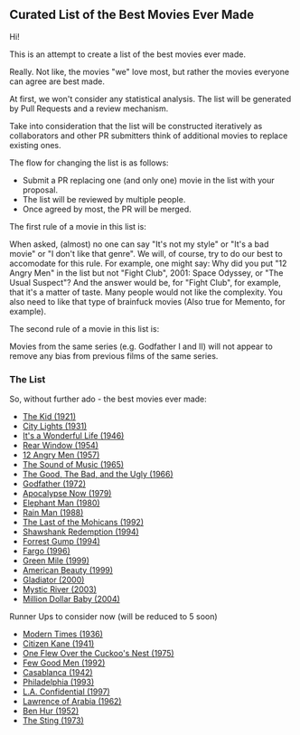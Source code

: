 ## Curated List of the Best Movies Ever Made

Hi! 

This is an attempt to create a list of the best movies ever made. 

Really. Not like, the movies "we" love most, but rather the movies everyone can agree are best made.

At first, we won't consider any statistical analysis. The list will be generated by Pull Requests and a review mechanism.

Take into consideration that the list will be constructed iteratively as collaborators and other PR submitters think of additional movies to replace existing ones.

The flow for changing the list is as follows:

* Submit a PR replacing one (and only one) movie in the list with your proposal.
* The list will be reviewed by multiple people.
* Once agreed by most, the PR will be merged.

The first rule of a movie in this list is: 

When asked, (almost) no one can say "It's not my style" or "It's a bad movie" or "I don't like that genre". We will, of course, try to do our best to accomodate for this rule.
For example, one might say: Why did you put "12 Angry Men" in the list but not "Fight Club", 2001: Space Odyssey, or "The Usual Suspect"? And the answer would be, for "Fight Club", for example, that it's a matter of taste. Many people would not like the complexity. You also need to like that type of brainfuck movies (Also true for Memento, for example).

The second rule of a movie in this list is:

Movies from the same series (e.g. Godfather I and II) will not appear to remove any bias from previous films of the same series.

### The List

So, without further ado - the best movies ever made:

* [The Kid (1921)](http://www.imdb.com/title/tt0012349/)
* [City Lights (1931)](http://www.imdb.com/title/tt0021749/)
* [It's a Wonderful Life (1946)](http://www.imdb.com/title/tt0038650/)
* [Rear Window (1954)](http://www.imdb.com/title/tt0047396/)
* [12 Angry Men (1957)](http://www.imdb.com/title/tt0050083/)
* [The Sound of Music (1965)](http://www.imdb.com/title/tt0059742/)
* [The Good, The Bad, and the Ugly (1966)](http://www.imdb.com/title/tt0060196/)
* [Godfather (1972)](http://www.imdb.com/title/tt0068646/)
* [Apocalypse Now (1979)](http://www.imdb.com/title/tt0078788/)
* [Elephant Man (1980)](http://www.imdb.com/title/tt0080678/)
* [Rain Man (1988)](http://www.imdb.com/title/tt0095953/)
* [The Last of the Mohicans (1992)](http://www.imdb.com/title/tt0104691/)
* [Shawshank Redemption (1994)](http://www.imdb.com/title/tt0111161/)
* [Forrest Gump (1994)](http://www.imdb.com/title/tt0109830/)
* [Fargo (1996)](http://www.imdb.com/title/tt0116282/)
* [Green Mile (1999)](http://www.imdb.com/title/tt0120689/)
* [American Beauty (1999)](http://www.imdb.com/title/tt0169547/)
* [Gladiator (2000)](http://www.imdb.com/title/tt0172495/)
* [Mystic River (2003)](http://www.imdb.com/title/tt0327056/)
* [Million Dollar Baby (2004)](http://www.imdb.com/title/tt0405159/)

Runner Ups to consider now (will be reduced to 5 soon)

* [Modern Times (1936)](http://www.imdb.com/title/tt0027977/)
* [Citizen Kane (1941)](http://www.imdb.com/title/tt0033467/)
* [One Flew Over the Cuckoo's Nest (1975)](http://www.imdb.com/title/tt0073486/)
* [Few Good Men (1992)](http://www.imdb.com/title/tt0104257/)
* [Casablanca (1942)](http://www.imdb.com/title/tt0034583/)
* [Philadelphia (1993)](http://www.imdb.com/title/tt0107818/)
* [L.A. Confidential (1997)](http://www.imdb.com/title/tt0119488/)
* [Lawrence of Arabia (1962)](http://www.imdb.com/title/tt0056172/)
* [Ben Hur (1952)](http://www.imdb.com/title/tt0052618/)
* [The Sting (1973)](http://www.imdb.com/title/tt0070735/)
